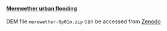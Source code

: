 #### [Merewether urban flooding](https://github.com/ci1xgk/Fellowship_Webpage/blob/master/Merewether.md)

DEM file `merewether-0p01m.zip` can be accessed from [Zenodo](http://doi.org/10.5281/zenodo.5069224)
